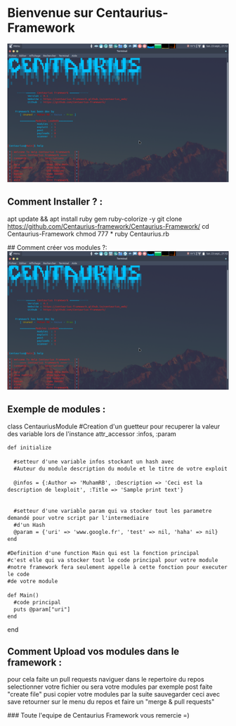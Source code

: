 # Bienvenue sur Centaurius-Framework
![Image1](screenshot/Capture.png)

## Comment Installer ? :
  apt update && apt install ruby gem ruby-colorize -y
  git clone https://github.com/Centaurius-framework/Centaurius-Framework/
  cd Centaurius-Framework
  chmod 777 *
  ruby Centaurius.rb


## Comment créer vos modules ?:
   [![Lien vers video](screenshot/Capture.png)](https://www.youtube.com/watch?v=Qwb7EGFS9Tg "Video pour créer vos modules")

## Exemple de modules :
  class CentauriusModule
  #Creation d'un guetteur pour recuperer la valeur des variable lors de l'instance
    attr_accessor :infos, :param



    def initialize
    
      #setteur d'une variable infos stockant un hash avec
      #Auteur du module description du module et le titre de votre exploit

      @infos = {:Author => 'MuhamRB', :Description => 'Ceci est la description de lexploit', :Title => 'Sample print text'}

     
      #setteur d'une variable param qui va stocker tout les parametre demandé pour votre script par l'intermediaire
      #d'un Hash
      @param = {'uri' => 'www.google.fr', 'test' => nil, 'haha' => nil}
    end

    #Definition d'une function Main qui est la fonction principal
    #c'est elle qui va stocker tout le code principal pour votre module
    #notre framework fera seulement appelle à cette fonction pour executer le code
    #de votre module

    def Main()
      #code principal
      puts @param["uri"]
    end


  end

## Comment Upload vos modules dans le framework :
  pour cela faite un pull requests naviguer dans le repertoire du repos
  selectionner votre fichier ou sera votre modules par exemple post
  faite "create file" pusi copier votre modules par la suite sauvegarder ceci avec save
  retourner sur le menu du repos et faire un "merge & pull requests"


### Toute l'equipe de Centaurius Framework vous remercie =)
